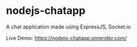 # nodejs-chatapp
A chat application made using ExpressJS, Socket.io

Live Demo: https://nodejs-chatapp.onrender.com/

